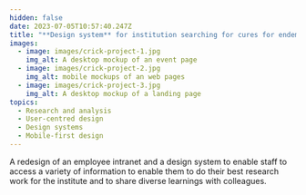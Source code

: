 ```yaml
---
hidden: false
date: 2023-07-05T10:57:40.247Z
title: "**Design system** for institution searching for cures for endemic diseases"
images:
  - image: images/crick-project-1.jpg
    img_alt: A desktop mockup of an event page
  - image: images/crick-project-2.jpg
    img_alt: mobile mockups of an web pages
  - image: images/crick-project-3.jpg
    img_alt: A desktop mockup of a landing page
topics:
  - Research and analysis
  - User-centred design
  - Design systems
  - Mobile-first design
---
```


A redesign of an employee intranet and a design system to enable staff to access a variety of information to enable them to do their best research work for the institute and to share diverse learnings with colleagues.